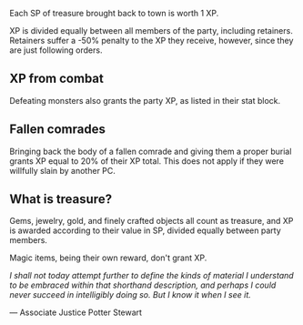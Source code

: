 Each SP of treasure brought back to town is worth 1 XP.

XP is divided equally between all members of the party, including retainers. Retainers suffer a -50% penalty to the XP they receive, however, since they are just following orders.

## XP from combat
Defeating monsters also grants the party XP, as listed in their stat block.

## Fallen comrades
Bringing back the body of a fallen comrade and giving them a proper burial grants XP equal to 20% of their XP total. This does not apply if they were willfully slain by another PC.

## What is treasure?
Gems, jewelry, gold, and finely crafted objects all count as treasure, and XP is awarded according to their value in SP, divided equally between party members.

Magic items, being their own reward, don't grant XP.

 _I shall not today attempt further to define the kinds of material I understand to be embraced within that shorthand description, and perhaps I could never succeed in intelligibly doing so. But I know it when I see it._

— Associate Justice Potter Stewart
